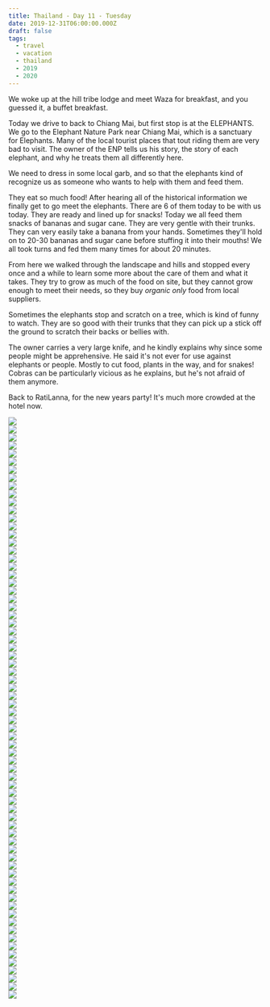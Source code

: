 ```yaml
---
title: Thailand - Day 11 - Tuesday
date: 2019-12-31T06:00:00.000Z
draft: false
tags:
  - travel
  - vacation
  - thailand
  - 2019
  - 2020
---
```


We woke up at the hill tribe lodge and meet Waza for breakfast, and you guessed it, a buffet breakfast.

Today we drive to back to Chiang Mai, but first stop is at the ELEPHANTS. We go to the Elephant Nature Park near Chiang Mai, which is a sanctuary for Elephants. Many of the local tourist places that tout riding them are very bad to visit. The owner of the ENP tells us his story, the story of each elephant, and why he treats them all differently here.

We need to dress in some local garb, and so that the elephants kind of recognize us as someone who wants to help with them and feed them.

They eat so much food! After hearing all of the historical information we finally get to go meet the elephants. There are 6 of them today to be with us today. They are ready and lined up for snacks! Today we all feed them snacks of bananas and sugar cane. They are very gentle with their trunks. They can very easily take a banana from your hands. Sometimes they'll hold on to 20-30 bananas and sugar cane before stuffing it into their mouths! We all took turns and fed them many times for about 20 minutes.

From here we walked through the landscape and hills and stopped every once and a while to learn some more about the care of them and what it takes. They try to grow as much of the food on site, but they cannot grow enough to meet their needs, so they buy _organic only_ food from local suppliers.

Sometimes the elephants stop and scratch on a tree, which is kind of funny to watch. They are so good with their trunks that they can pick up a stick off the ground to scratch their backs or bellies with.

The owner carries a very large knife, and he kindly explains why since some people might be apprehensive. He said it's not ever for use against elephants or people. Mostly to cut food, plants in the way, and for snakes! Cobras can be particularly vicious as he explains, but he's not afraid of them anymore.

Back to RatiLanna, for the new years party! It's much more crowded at the hotel now.

<div id="25550f7c0a98cdabd9248ae6d1ef4192" style="display:none">
  <h3>
</h3>
  <p>
</p>
</div>

<div id="a5e141b23eed6cdc82028eb7b799a519f" style="display:none">
  <h3>
</h3>
  <p>
</p>
</div>

<div id="a411e087eacbe7e55599cf9e5cd95fb57" style="display:none">
  <h3>
</h3>
  <p>
</p>
</div>

<div id="a395bdaf1ba8b4e5f6e433e482d51f937" style="display:none">
  <h3>
</h3>
  <p>
</p>
</div>

<div id="a216891bd8ab4594e059e488f176d3d08" style="display:none">
  <h3>
</h3>
  <p>
</p>
</div>

<div id="f534e05e367bf8fcfbf181546345b783" style="display:none">
  <h3>
</h3>
  <p>
</p>
</div>

<div id="bd2d3007cf33fc2efea1be2375165ed1" style="display:none">
  <h3>
</h3>
  <p>
</p>
</div>

<div id="a6dca98636af158b6bc07f6bb4293d34" style="display:none">
  <h3>
</h3>
  <p>
</p>
</div>

<div id="a4a64fc70004ce22119cb4b3429c209b0" style="display:none">
  <h3>
</h3>
  <p>
</p>
</div>

<div id="c2172910e480d8556eec55e92c173167" style="display:none">
  <h3>
</h3>
  <p>
</p>
</div>

<div id="a31967cb13b64c7a6bfeac73600342643" style="display:none">
  <h3>
</h3>
  <p>
</p>
</div>

<div id="c65702cd24d8309eb3c935e162bfe4ec" style="display:none">
  <h3>
</h3>
  <p>
</p>
</div>

<div id="b821988b824c91d6be580f36394d4a0f" style="display:none">
  <h3>
</h3>
  <p>
</p>
</div>

<div id="da058272bc8a4d0311c1e2f83c947f43" style="display:none">
  <h3>
</h3>
  <p>
</p>
</div>

<div id="b5a974b4023a8cb033be5c507c8b07c5" style="display:none">
  <h3>
</h3>
  <p>
</p>
</div>

<div id="a0621dcf75b529b31c5a8900444c77cb6" style="display:none">
  <h3>
</h3>
  <p>
</p>
</div>

<div id="be284d02fe6af2fb914d2f7606ada82d" style="display:none">
  <h3>
</h3>
  <p>
</p>
</div>

<div id="a5e537b75716332c3ae83eec44c7aeda3" style="display:none">
  <h3>
</h3>
  <p>
</p>
</div>

<div id="e2a85cfd1874c1f26ca4923dacc44065" style="display:none">
  <h3>
</h3>
  <p>
</p>
</div>

<div id="b9ff5e8685d1e276a18705e352c1effb" style="display:none">
  <h3>
</h3>
  <p>
</p>
</div>

<div id="a63119fd511c3860665592c22d84af2bf" style="display:none">
  <h3>
</h3>
  <p>
</p>
</div>

<div id="d5ec24bf769971ac59e03d35ad86878d" style="display:none">
  <h3>
</h3>
  <p>
</p>
</div>

<div id="a9bb713b5631885bee85eb50a01682d29" style="display:none">
  <h3>
</h3>
  <p>
</p>
</div>

<div id="e4ac7b916650bde9f42bf7e9c20920db" style="display:none">
  <h3>
</h3>
  <p>
</p>
</div>

<div id="c44e34a4275f4e46a63b151183a40934" style="display:none">
  <h3>
</h3>
  <p>
</p>
</div>

<div id="a6e2a97a818f967fb7fa0ea6ad59e86d3" style="display:none">
  <h3>
</h3>
  <p>
</p>
</div>

<div id="a0c25af0c34be8145bc5c99810d6f9ede" style="display:none">
  <h3>
</h3>
  <p>
</p>
</div>

<div id="cbeaf0cc7d3dd101d0d52272a2f9bddb" style="display:none">
  <h3>
</h3>
  <p>
</p>
</div>

<div id="a160466032dacf92ca666b9bea2e4a126" style="display:none">
  <h3>
</h3>
  <p>
</p>
</div>

<div id="a87a17d887bf68283ce94f221096b6e26" style="display:none">
  <h3>
</h3>
  <p>
</p>
</div>

<div id="fd026c4a8c5743885575dd09322a1c02" style="display:none">
  <h3>
</h3>
  <p>
</p>
</div>

<div id="fb8c6ce4fe07bc29ffdfb456ceb39433" style="display:none">
  <h3>
</h3>
  <p>
</p>
</div>

<div id="b7b608410a13c126fdf9b928453e7374" style="display:none">
  <h3>
</h3>
  <p>
</p>
</div>

<div id="d8dccd3cf8eccae7ad72f0e6a02e35e9" style="display:none">
  <h3>
</h3>
  <p>
</p>
</div>

<div id="a423468f98424e2a2794d30320e39d644" style="display:none">
  <h3>
</h3>
  <p>
</p>
</div>

<div id="a492f4649746523b4ea01a764bf24b191" style="display:none">
  <h3>
</h3>
  <p>
</p>
</div>

<div class="demo-gallery">
  <div id="mypicts" class="list-styled">
  <a href="https://static.bobflorian.com/thailand/day11/31.jpg" data-sub-html="#a25550f7c0a98cdabd9248ae6d1ef4192"><img class="img-responsive" src="https://static.bobflorian.com/thailand/day11/thumbnail_31.jpg"><div class="demo-gallery-poster">
  <img src="/img/zoom.png">
</div></a>
  <a href="https://static.bobflorian.com/thailand/day11/6.jpg" data-sub-html="#a5e141b23eed6cdc82028eb7b799a519f"><img class="img-responsive" src="https://static.bobflorian.com/thailand/day11/thumbnail_6.jpg"><div class="demo-gallery-poster">
  <img src="/img/zoom.png">
</div></a>
  <a href="https://static.bobflorian.com/thailand/day11/17.jpg" data-sub-html="#a411e087eacbe7e55599cf9e5cd95fb57"><img class="img-responsive" src="https://static.bobflorian.com/thailand/day11/thumbnail_17.jpg"><div class="demo-gallery-poster">
  <img src="/img/zoom.png">
</div></a>
  <a href="https://static.bobflorian.com/thailand/day11/27.jpg" data-sub-html="#a395bdaf1ba8b4e5f6e433e482d51f937"><img class="img-responsive" src="https://static.bobflorian.com/thailand/day11/thumbnail_27.jpg"><div class="demo-gallery-poster">
  <img src="/img/zoom.png">
</div></a>
  <a href="https://static.bobflorian.com/thailand/day11/29.jpg" data-sub-html="#a216891bd8ab4594e059e488f176d3d08"><img class="img-responsive" src="https://static.bobflorian.com/thailand/day11/thumbnail_29.jpg"><div class="demo-gallery-poster">
  <img src="/img/zoom.png">
</div></a>
  <a href="https://static.bobflorian.com/thailand/day11/3.jpg" data-sub-html="#f534e05e367bf8fcfbf181546345b783"><img class="img-responsive" src="https://static.bobflorian.com/thailand/day11/thumbnail_3.jpg"><div class="demo-gallery-poster">
  <img src="/img/zoom.png">
</div></a>
  <a href="https://static.bobflorian.com/thailand/day11/13.jpg" data-sub-html="#bd2d3007cf33fc2efea1be2375165ed1"><img class="img-responsive" src="https://static.bobflorian.com/thailand/day11/thumbnail_13.jpg"><div class="demo-gallery-poster">
  <img src="/img/zoom.png">
</div></a>
  <a href="https://static.bobflorian.com/thailand/day11/21.jpg" data-sub-html="#a6dca98636af158b6bc07f6bb4293d34"><img class="img-responsive" src="https://static.bobflorian.com/thailand/day11/thumbnail_21.jpg"><div class="demo-gallery-poster">
  <img src="/img/zoom.png">
</div></a>
  <a href="https://static.bobflorian.com/thailand/day11/32.jpg" data-sub-html="#a4a64fc70004ce22119cb4b3429c209b0"><img class="img-responsive" src="https://static.bobflorian.com/thailand/day11/thumbnail_32.jpg"><div class="demo-gallery-poster">
  <img src="/img/zoom.png">
</div></a>
  <a href="https://static.bobflorian.com/thailand/day11/4.jpg" data-sub-html="#c2172910e480d8556eec55e92c173167"><img class="img-responsive" src="https://static.bobflorian.com/thailand/day11/thumbnail_4.jpg"><div class="demo-gallery-poster">
  <img src="/img/zoom.png">
</div></a>
  <a href="https://static.bobflorian.com/thailand/day11/0.jpg" data-sub-html="#a31967cb13b64c7a6bfeac73600342643"><img class="img-responsive" src="https://static.bobflorian.com/thailand/day11/thumbnail_0.jpg"><div class="demo-gallery-poster">
  <img src="/img/zoom.png">
</div></a>
  <a href="https://static.bobflorian.com/thailand/day11/12.jpg" data-sub-html="#c65702cd24d8309eb3c935e162bfe4ec"><img class="img-responsive" src="https://static.bobflorian.com/thailand/day11/thumbnail_12.jpg"><div class="demo-gallery-poster">
  <img src="/img/zoom.png">
</div></a>
  <a href="https://static.bobflorian.com/thailand/day11/2.jpg" data-sub-html="#b821988b824c91d6be580f36394d4a0f"><img class="img-responsive" src="https://static.bobflorian.com/thailand/day11/thumbnail_2.jpg"><div class="demo-gallery-poster">
  <img src="/img/zoom.png">
</div></a>
  <a href="https://static.bobflorian.com/thailand/day11/26.jpg" data-sub-html="#da058272bc8a4d0311c1e2f83c947f43"><img class="img-responsive" src="https://static.bobflorian.com/thailand/day11/thumbnail_26.jpg"><div class="demo-gallery-poster">
  <img src="/img/zoom.png">
</div></a>
  <a href="https://static.bobflorian.com/thailand/day11/24.jpg" data-sub-html="#b5a974b4023a8cb033be5c507c8b07c5"><img class="img-responsive" src="https://static.bobflorian.com/thailand/day11/thumbnail_24.jpg"><div class="demo-gallery-poster">
  <img src="/img/zoom.png">
</div></a>
  <a href="https://static.bobflorian.com/thailand/day11/15.jpg" data-sub-html="#a0621dcf75b529b31c5a8900444c77cb6"><img class="img-responsive" src="https://static.bobflorian.com/thailand/day11/thumbnail_15.jpg"><div class="demo-gallery-poster">
  <img src="/img/zoom.png">
</div></a>
  <a href="https://static.bobflorian.com/thailand/day11/28.jpg" data-sub-html="#be284d02fe6af2fb914d2f7606ada82d"><img class="img-responsive" src="https://static.bobflorian.com/thailand/day11/thumbnail_28.jpg"><div class="demo-gallery-poster">
  <img src="/img/zoom.png">
</div></a>
  <a href="https://static.bobflorian.com/thailand/day11/18.jpg" data-sub-html="#a5e537b75716332c3ae83eec44c7aeda3"><img class="img-responsive" src="https://static.bobflorian.com/thailand/day11/thumbnail_18.jpg"><div class="demo-gallery-poster">
  <img src="/img/zoom.png">
</div></a>
  <a href="https://static.bobflorian.com/thailand/day11/16.jpg" data-sub-html="#e2a85cfd1874c1f26ca4923dacc44065"><img class="img-responsive" src="https://static.bobflorian.com/thailand/day11/thumbnail_16.jpg"><div class="demo-gallery-poster">
  <img src="/img/zoom.png">
</div></a>
  <a href="https://static.bobflorian.com/thailand/day11/14.jpg" data-sub-html="#b9ff5e8685d1e276a18705e352c1effb"><img class="img-responsive" src="https://static.bobflorian.com/thailand/day11/thumbnail_14.jpg"><div class="demo-gallery-poster">
  <img src="/img/zoom.png">
</div></a>
  <a href="https://static.bobflorian.com/thailand/day11/5.jpg" data-sub-html="#a63119fd511c3860665592c22d84af2bf"><img class="img-responsive" src="https://static.bobflorian.com/thailand/day11/thumbnail_5.jpg"><div class="demo-gallery-poster">
  <img src="/img/zoom.png">
</div></a>
  <a href="https://static.bobflorian.com/thailand/day11/25.jpg" data-sub-html="#d5ec24bf769971ac59e03d35ad86878d"><img class="img-responsive" src="https://static.bobflorian.com/thailand/day11/thumbnail_25.jpg"><div class="demo-gallery-poster">
  <img src="/img/zoom.png">
</div></a>
  <a href="https://static.bobflorian.com/thailand/day11/19.jpg" data-sub-html="#a9bb713b5631885bee85eb50a01682d29"><img class="img-responsive" src="https://static.bobflorian.com/thailand/day11/thumbnail_19.jpg"><div class="demo-gallery-poster">
  <img src="/img/zoom.png">
</div></a>
  <a href="https://static.bobflorian.com/thailand/day11/23.jpg" data-sub-html="#e4ac7b916650bde9f42bf7e9c20920db"><img class="img-responsive" src="https://static.bobflorian.com/thailand/day11/thumbnail_23.jpg"><div class="demo-gallery-poster">
  <img src="/img/zoom.png">
</div></a>
  <a href="https://static.bobflorian.com/thailand/day11/7.jpg" data-sub-html="#c44e34a4275f4e46a63b151183a40934"><img class="img-responsive" src="https://static.bobflorian.com/thailand/day11/thumbnail_7.jpg"><div class="demo-gallery-poster">
  <img src="/img/zoom.png">
</div></a>
  <a href="https://static.bobflorian.com/thailand/day11/1.jpg" data-sub-html="#a6e2a97a818f967fb7fa0ea6ad59e86d3"><img class="img-responsive" src="https://static.bobflorian.com/thailand/day11/thumbnail_1.jpg"><div class="demo-gallery-poster">
  <img src="/img/zoom.png">
</div></a>
  <a href="https://static.bobflorian.com/thailand/day11/33.jpg" data-sub-html="#a0c25af0c34be8145bc5c99810d6f9ede"><img class="img-responsive" src="https://static.bobflorian.com/thailand/day11/thumbnail_33.jpg"><div class="demo-gallery-poster">
  <img src="/img/zoom.png">
</div></a>
  <a href="https://static.bobflorian.com/thailand/day11/35.jpg" data-sub-html="#cbeaf0cc7d3dd101d0d52272a2f9bddb"><img class="img-responsive" src="https://static.bobflorian.com/thailand/day11/thumbnail_35.jpg"><div class="demo-gallery-poster">
  <img src="/img/zoom.png">
</div></a>
  <a href="https://static.bobflorian.com/thailand/day11/20.jpg" data-sub-html="#a160466032dacf92ca666b9bea2e4a126"><img class="img-responsive" src="https://static.bobflorian.com/thailand/day11/thumbnail_20.jpg"><div class="demo-gallery-poster">
  <img src="/img/zoom.png">
</div></a>
  <a href="https://static.bobflorian.com/thailand/day11/10.jpg" data-sub-html="#a87a17d887bf68283ce94f221096b6e26"><img class="img-responsive" src="https://static.bobflorian.com/thailand/day11/thumbnail_10.jpg"><div class="demo-gallery-poster">
  <img src="/img/zoom.png">
</div></a>
  <a href="https://static.bobflorian.com/thailand/day11/34.jpg" data-sub-html="#fd026c4a8c5743885575dd09322a1c02"><img class="img-responsive" src="https://static.bobflorian.com/thailand/day11/thumbnail_34.jpg"><div class="demo-gallery-poster">
  <img src="/img/zoom.png">
</div></a>
  <a href="https://static.bobflorian.com/thailand/day11/9.jpg" data-sub-html="#fb8c6ce4fe07bc29ffdfb456ceb39433"><img class="img-responsive" src="https://static.bobflorian.com/thailand/day11/thumbnail_9.jpg"><div class="demo-gallery-poster">
  <img src="/img/zoom.png">
</div></a>
  <a href="https://static.bobflorian.com/thailand/day11/8.jpg" data-sub-html="#b7b608410a13c126fdf9b928453e7374"><img class="img-responsive" src="https://static.bobflorian.com/thailand/day11/thumbnail_8.jpg"><div class="demo-gallery-poster">
  <img src="/img/zoom.png">
</div></a>
  <a href="https://static.bobflorian.com/thailand/day11/30.jpg" data-sub-html="#d8dccd3cf8eccae7ad72f0e6a02e35e9"><img class="img-responsive" src="https://static.bobflorian.com/thailand/day11/thumbnail_30.jpg"><div class="demo-gallery-poster">
  <img src="/img/zoom.png">
</div></a>
  <a href="https://static.bobflorian.com/thailand/day11/11.jpg" data-sub-html="#a423468f98424e2a2794d30320e39d644"><img class="img-responsive" src="https://static.bobflorian.com/thailand/day11/thumbnail_11.jpg"><div class="demo-gallery-poster">
  <img src="/img/zoom.png">
</div></a>
  <a href="https://static.bobflorian.com/thailand/day11/22.jpg" data-sub-html="#a492f4649746523b4ea01a764bf24b191"><img class="img-responsive" src="https://static.bobflorian.com/thailand/day11/thumbnail_22.jpg"><div class="demo-gallery-poster">
  <img src="/img/zoom.png">
</div></a>
</div>
</div>

<script type="text/javascript">

    lightGallery(document.getElementById('mypicts'), {
    thumbnail:true,
    download:false,
    preload:6
});

    $('#mypicts').justifiedGallery({
    rowHeight : 100,
    lastRow : 'nojustify',
    margins : 20
    });

</script>
